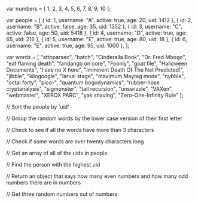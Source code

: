 var numbers = [ 1, 2, 3, 4, 5, 6, 7, 8, 9, 10 ];

var people = [
  { id: 1, username: "A", active: true,  age: 20, uid: 1412 },
  { id: 2, username: "B", active: false, age: 35, uid: 1352 },
  { id: 3, username: "C", active: false, age: 50, uid: 5418 },
  { id: 4, username: "D", active: true,  age: 65, uid: 216  },
  { id: 5, username: "E", active: true,  age: 80, uid: 18   },
  { id: 6, username: "E", active: true,  age: 95, uid: 1000 },
];

var words = [
  "attoparsec", "batch", "Cinderalla Book", "Dr. Fred Mbogo", "eat flaming death", "fandango on core", "Foonly", "goat file", "Halloween Documents", "I see no X here", "Imminent Death Of The Net Predicted!", "jibble", "kilogoogle", "larval stage", "maximum Maytag mode", "nybble", "octal forty", "pico-", "quantum bogodynamics", "rubber-hose cryptanalysis", "sigmonster", "tail recursion", "unswizzle", "VAXen", "webmaster", "XEROX PARC", "yak shaving", "Zero-One-Infinity Rule"
];

// Sort the people by 'uid'

// Group the random words by the lower case version of their first letter

// Check to see if all the words have more than 3 characters

// Check if some words are over twenty characters long

// Get an array of all of the uids in people

// Find the person with the highest uid

// Return an object that says how many even numbers and how many odd numbers there are in numbers

// Get three random numbers out of numbers
